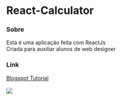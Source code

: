 # React-Calculator

### Sobre
Esta é uma aplicação feita com ReactJs<br>
Criada para auxiliar alunos de web designer<br>

### Link
<a href="https://www.blogger.com/blogger.g?blogID=2707369694929204757#editor/target=post;postID=4190659694331353701;onPublishedMenu=allposts;onClosedMenu=allposts;postNum=0;src=link">Blogspot Tutorial</a>
<br><br>
<img src="https://s22.postimg.cc/av3mvv8s1/Captura_de_tela_de_2018-07-11_19-31-32.png" />
